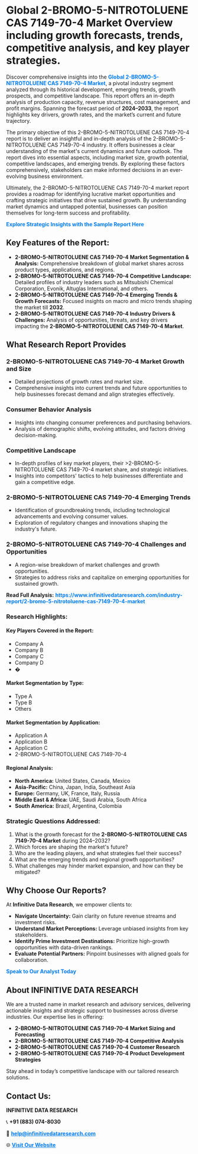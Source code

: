 <h1>Global 2-BROMO-5-NITROTOLUENE CAS 7149-70-4 Market Overview including growth forecasts, trends, competitive analysis, and key player strategies.</h1>
<p>
Discover comprehensive insights into the 
<a href="https://www.infinitivedataresearch.com/industry-report/2-bromo-5-nitrotoluene-cas-7149-70-4-market" rel="dofollow" style="color: #007BFF; text-decoration: none;"><strong>Global 2-BROMO-5-NITROTOLUENE CAS 7149-70-4 Market</strong></a>, a pivotal industry segment analyzed through its historical development, emerging trends, growth prospects, and competitive landscape. This report offers an in-depth analysis of production capacity, revenue structures, cost management, and profit margins. Spanning the forecast period of <strong>2024–2033</strong>, the report highlights key drivers, growth rates, and the market’s current and future trajectory.
</p>
<p>
The primary objective of this 2-BROMO-5-NITROTOLUENE CAS 7149-70-4 report is to deliver an insightful and in-depth analysis of the 2-BROMO-5-NITROTOLUENE CAS 7149-70-4 industry. It offers businesses a clear understanding of the market's current dynamics and future outlook. The report dives into essential aspects, including market size, growth potential, competitive landscapes, and emerging trends. By exploring these factors comprehensively, stakeholders can make informed decisions in an ever-evolving business environment.
</p>
<p>
Ultimately, the 2-BROMO-5-NITROTOLUENE CAS 7149-70-4 market report provides a roadmap for identifying lucrative market opportunities and crafting strategic initiatives that drive sustained growth. By understanding market dynamics and untapped potential, businesses can position themselves for long-term success and profitability.
</p>
<p>
<a href="https://www.infinitivedataresearch.com/request-sample/reportId=111750" style="color: #007BFF; text-decoration: none;"><strong>Explore Strategic Insights with the Sample Report Here</strong></a>
</p>

<h2>Key Features of the Report:</h2>
<ul>
<li><strong>2-BROMO-5-NITROTOLUENE CAS 7149-70-4 Market Segmentation & Analysis:</strong> Comprehensive breakdown of global market shares across product types, applications, and regions.</li>
<li><strong>2-BROMO-5-NITROTOLUENE CAS 7149-70-4 Competitive Landscape:</strong> Detailed profiles of industry leaders such as Mitsubishi Chemical Corporation, Evonik, Altuglas International, and others.</li>
<li><strong>2-BROMO-5-NITROTOLUENE CAS 7149-70-4 Emerging Trends & Growth Forecasts:</strong> Focused insights on macro and micro trends shaping the market till <strong>2032</strong>.</li>
<li><strong>2-BROMO-5-NITROTOLUENE CAS 7149-70-4 Industry Drivers & Challenges:</strong> Analysis of opportunities, threats, and key drivers impacting the <strong>2-BROMO-5-NITROTOLUENE CAS 7149-70-4 Market</strong>.</li>
</ul>

<h2>What Research Report Provides</h2>
<h3>2-BROMO-5-NITROTOLUENE CAS 7149-70-4 Market Growth and Size</h3>
<ul>
<li>Detailed projections of growth rates and market size.</li>
<li>Comprehensive insights into current trends and future opportunities to help businesses forecast demand and align strategies effectively.</li>
</ul>

<h3>Consumer Behavior Analysis</h3>
<ul>
<li>Insights into changing consumer preferences and purchasing behaviors.</li>
<li>Analysis of demographic shifts, evolving attitudes, and factors driving decision-making.</li>
</ul>

<h3>Competitive Landscape</h3>
<ul>
<li>In-depth profiles of key market players, their >2-BROMO-5-NITROTOLUENE CAS 7149-70-4 market share, and strategic initiatives.</li>
<li>Insights into competitors' tactics to help businesses differentiate and gain a competitive edge.</li>
</ul>

<h3>2-BROMO-5-NITROTOLUENE CAS 7149-70-4 Emerging Trends</h3>
<ul>
<li>Identification of groundbreaking trends, including technological advancements and evolving consumer values.</li>
<li>Exploration of regulatory changes and innovations shaping the industry's future.</li>
</ul>

<h3>2-BROMO-5-NITROTOLUENE CAS 7149-70-4 Challenges and Opportunities</h3>
<ul>
<li>A region-wise breakdown of market challenges and growth opportunities.</li>
<li>Strategies to address risks and capitalize on emerging opportunities for sustained growth.</li>
</ul>
<p><strong>Read Full Analysis:</strong> <a href="https://www.infinitivedataresearch.com/industry-report/2-bromo-5-nitrotoluene-cas-7149-70-4-market" rel="dofollow" style="color: #007BFF; text-decoration: none;"><strong>https://www.infinitivedataresearch.com/industry-report/2-bromo-5-nitrotoluene-cas-7149-70-4-market</strong></a></p>
<h3>Research Highlights:</h3>
<h4>Key Players Covered in the Report:</h4>
<ul><li>Company A</li><li>Company B</li><li>Company C</li><li>Company D</li><li>�</li></ul>
<h4>Market Segmentation by Type:</h4>
<ul><li>Type A</li><li>Type B</li><li>Others</li></ul>
<h4>Market Segmentation by Application:</h4>
<ul><li>Application A</li><li>Application B</li><li>Application C</li><li>2-BROMO-5-NITROTOLUENE CAS 7149-70-4</li></ul>

<h4>Regional Analysis:</h4>
<ul>
<li><strong>North America:</strong> United States, Canada, Mexico</li>
<li><strong>Asia-Pacific:</strong> China, Japan, India, Southeast Asia</li>
<li><strong>Europe:</strong> Germany, UK, France, Italy, Russia</li>
<li><strong>Middle East & Africa:</strong> UAE, Saudi Arabia, South Africa</li>
<li><strong>South America:</strong> Brazil, Argentina, Colombia</li>
</ul>

<h3>Strategic Questions Addressed:</h3>
<ol>
<li>What is the growth forecast for the <strong>2-BROMO-5-NITROTOLUENE CAS 7149-70-4 Market</strong> during 2024–2032?</li>
<li>Which forces are shaping the market's future?</li>
<li>Who are the leading players, and what strategies fuel their success?</li>
<li>What are the emerging trends and regional growth opportunities?</li>
<li>What challenges may hinder market expansion, and how can they be mitigated?</li>
</ol>

<h2>Why Choose Our Reports?</h2>
<p>At <strong>Infinitive Data Research</strong>, we empower clients to:</p>
<ul>
<li><strong>Navigate Uncertainty:</strong> Gain clarity on future revenue streams and investment risks.</li>
<li><strong>Understand Market Perceptions:</strong> Leverage unbiased insights from key stakeholders.</li>
<li><strong>Identify Prime Investment Destinations:</strong> Prioritize high-growth opportunities with data-driven rankings.</li>
<li><strong>Evaluate Potential Partners:</strong> Pinpoint businesses with aligned goals for collaboration.</li>
</ul>
<p><a href="https://www.infinitivedataresearch.com/industry-report/2-bromo-5-nitrotoluene-cas-7149-70-4-market" rel="dofollow" style="color: #007BFF; text-decoration: none;"><strong>Speak to Our Analyst Today</strong></a></p>

<h2>About INFINITIVE DATA RESEARCH</h2>
<p>We are a trusted name in market research and advisory services, delivering actionable insights and strategic support to businesses across diverse industries. Our expertise lies in offering:</p>
<ul>
<li><strong>2-BROMO-5-NITROTOLUENE CAS 7149-70-4 Market Sizing and Forecasting</strong></li>
<li><strong>2-BROMO-5-NITROTOLUENE CAS 7149-70-4 Competitive Analysis</strong></li>
<li><strong>2-BROMO-5-NITROTOLUENE CAS 7149-70-4 Customer Research</strong></li>
<li><strong>2-BROMO-5-NITROTOLUENE CAS 7149-70-4 Product Development Strategies</strong></li>
</ul>
<p>Stay ahead in today’s competitive landscape with our tailored research solutions.</p>

<h2>Contact Us:</h2>
<p><strong>INFINITIVE DATA RESEARCH</strong></p>
<p>📞 <strong>+91 (883) 074-8030</strong></p>
<p>📧 <strong><a href="mailto:help@infinitivedataresearch.com" style="color: #007BFF;">help@infinitivedataresearch.com</a></strong></p>
<p>🌐 <strong><a href="https://www.infinitivedataresearch.com" rel="dofollow" style="color: #007BFF;">Visit Our Website</a></strong></p>